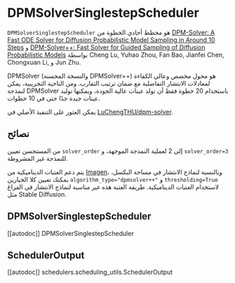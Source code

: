# DPMSolverSinglestepScheduler

`DPMSolverSinglestepScheduler` هو مخطط أحادي الخطوة من [DPM-Solver: A Fast ODE Solver for Diffusion Probabilistic Model Sampling in Around 10 Steps](https://huggingface.co/papers/2206.00927) و [DPM-Solver++: Fast Solver for Guided Sampling of Diffusion Probabilistic Models](https://huggingface.co/papers/2211.01095) بواسطة Cheng Lu, Yuhao Zhou, Fan Bao, Jianfei Chen, Chongxuan Li, و Jun Zhu.

DPMSolver (والنسخة المحسنة DPMSolver++) هو محول مخصص وعالي الكفاءة لمعادلات الانتشار التفاضلية مع ضمان ترتيب التقارب. ومن الناحية التجريبية، يمكن لنمذجة DPMSolver باستخدام 20 خطوة فقط أن تولد عينات عالية الجودة، ويمكنها توليد عينات جيدة جدًا حتى في 10 خطوات.

يمكن العثور على التنفيذ الأصلي في [LuChengTHU/dpm-solver](https://github.com/LuChengTHU/dpm-solver).

## نصائح

من المستحسن تعيين `solver_order` إلى 2 لعملية النمذجة الموجهة، و `solver_order=3` للنمذجة غير المشروطة.

يتم دعم العتبات الديناميكية من [Imagen](https://huggingface.co/papers/2205.11487)، وبالنسبة لنماذج الانتشار في مساحة البكسل، يمكنك تعيين كلا الخيارين `algorithm_type="dpmsolver++"` و `thresholding=True` لاستخدام العتبات الديناميكية. طريقة العتبة هذه غير مناسبة لنماذج الانتشار في الفراغ مثل Stable Diffusion.

## DPMSolverSinglestepScheduler

[[autodoc]] DPMSolverSinglestepScheduler

## SchedulerOutput

[[autodoc]] schedulers.scheduling_utils.SchedulerOutput